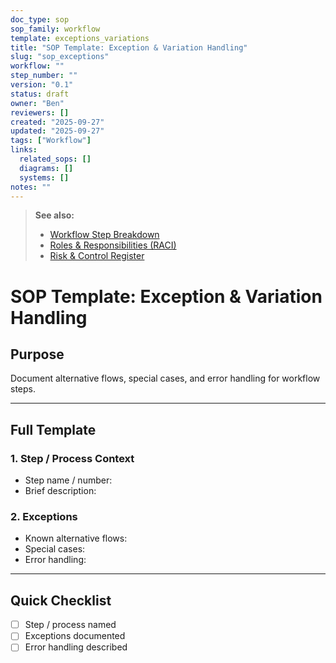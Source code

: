 ```yaml
---
doc_type: sop
sop_family: workflow
template: exceptions_variations
title: "SOP Template: Exception & Variation Handling"
slug: "sop_exceptions"
workflow: ""
step_number: ""
version: "0.1"
status: draft
owner: "Ben"
reviewers: []
created: "2025-09-27"
updated: "2025-09-27"
tags: ["Workflow"]
links:
  related_sops: []
  diagrams: []
  systems: []
notes: ""
---
```


> **See also:**  
> - [Workflow Step Breakdown](../../workflow/templates/sop_workflow_step.md)  
> - [Roles & Responsibilities (RACI)](../../workflow/templates/sop_roles_responsibility.md)  
> - [Risk & Control Register](../../workflow/templates/sop_risk_control.md)


# SOP Template: Exception & Variation Handling

## Purpose
Document alternative flows, special cases, and error handling for workflow steps.

---

## Full Template

### 1. Step / Process Context
- Step name / number:  
- Brief description:  

### 2. Exceptions
- Known alternative flows:  
- Special cases:  
- Error handling:  

---

## Quick Checklist
- [ ] Step / process named  
- [ ] Exceptions documented  
- [ ] Error handling described  
